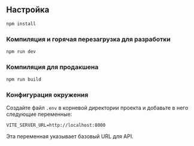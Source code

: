 ## Настройка

```sh
npm install
```

### Компиляция и горячая перезагрузка для разработки

```sh
npm run dev
```

### Компиляция для продакшена

```sh
npm run build
```
### Конфигурация окружения

Создайте файл `.env` в корневой директории проекта и добавьте в него следующие переменные:

```
VITE_SERVER_URL=http://localhost:8000
```

Эта переменная указывает базовый URL для API.
